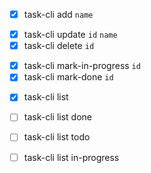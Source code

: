 <!-- Adding a new task -->
- [x] task-cli add `name`

<!-- Updating and deleting tasks -->
- [x] task-cli update `id` `name`
- [x] task-cli delete `id`
  
<!-- Marking a task as in progress or done -->
- [x] task-cli mark-in-progress `id` 
- [x] task-cli mark-done `id` 

<!-- Listing all tasks -->
- [x] task-cli list
  
<!-- Listing tasks by status -->
- [ ] task-cli list done
- [ ] task-cli list todo
- [ ] task-cli list in-progress

